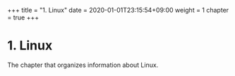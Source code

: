 +++
title = "1. Linux"
date = 2020-01-01T23:15:54+09:00
weight = 1
chapter = true
+++

# 1. Linux

The chapter that organizes information about Linux.
